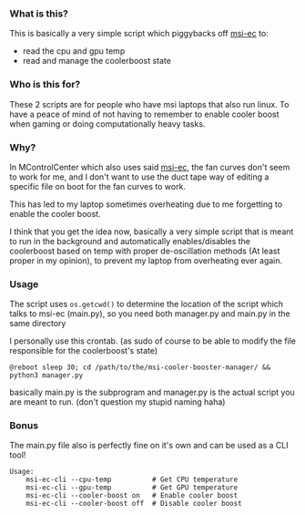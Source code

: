 ### What is this?

This is basically a very simple script which piggybacks off [msi-ec](https://github.com/BeardOverflow/msi-ec) to:
 - read the cpu and gpu temp
 - read and manage the coolerboost state

 ### Who is this for?

These 2 scripts are for people who have msi laptops that also run linux. To have a peace of mind of not having to remember to enable cooler boost when gaming or doing computationally heavy tasks.

### Why?

In MControlCenter which also uses said [msi-ec](https://github.com/BeardOverflow/msi-ec), the fan curves don't seem to work for me, and I don't want to use the duct tape way of editing a specific file on boot for the fan curves to work.

This has led to my laptop sometimes overheating due to me forgetting to enable the cooler boost.

I think that you get the idea now, basically a very simple script that is meant to run in the background and automatically enables/disables the coolerboost based on temp with proper de-oscillation methods (At least proper in my opinion), to prevent my laptop from overheating ever again.

### Usage

The script uses `os.getcwd()` to determine the location of the script which talks to msi-ec (main.py), so you need both manager.py and main.py in the same directory

I personally use this crontab. (as sudo of course to be able to modify the file responsible for the coolerboost's state)

`@reboot sleep 30; cd /path/to/the/msi-cooler-booster-manager/ && python3 manager.py`

basically main.py is the subprogram and manager.py is the actual script you are meant to run. (don't question my stupid naming haha)

### Bonus

The main.py file also is perfectly fine on it's own and can be used as a CLI tool!

```
Usage:
    msi-ec-cli --cpu-temp          # Get CPU temperature
    msi-ec-cli --gpu-temp          # Get GPU temperature
    msi-ec-cli --cooler-boost on   # Enable cooler boost
    msi-ec-cli --cooler-boost off  # Disable cooler boost
```
